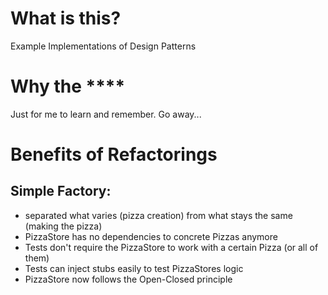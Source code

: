 # What is this?
Example Implementations of Design Patterns

# Why the ****
Just for me to learn and remember. Go away... 


# Benefits of Refactorings

## Simple Factory:
- separated what varies (pizza creation) from what stays the same (making the pizza)
- PizzaStore has no dependencies to concrete Pizzas anymore
- Tests don't require the PizzaStore to work with a certain Pizza (or all of them)
- Tests can inject stubs easily to test PizzaStores logic
- PizzaStore now follows the Open-Closed principle
